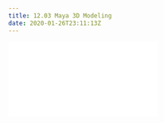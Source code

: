 ```yaml
---
title: 12.03 Maya 3D Modeling
date: 2020-01-26T23:11:13Z
---
```


![Link to included file content](../../../../3d-modeling/maya/maya-3d-modeling.md)
